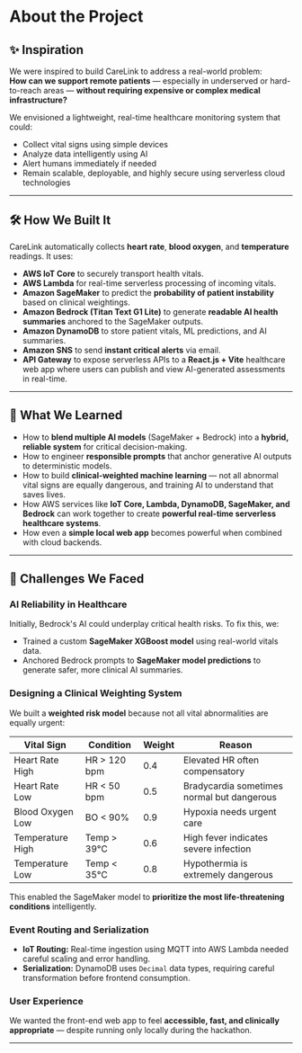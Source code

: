 # About the Project

## ✨ Inspiration

We were inspired to build CareLink to address a real-world problem:  
**How can we support remote patients** — especially in underserved or hard-to-reach areas — **without requiring expensive or complex medical infrastructure?**

We envisioned a lightweight, real-time healthcare monitoring system that could:
- Collect vital signs using simple devices
- Analyze data intelligently using AI
- Alert humans immediately if needed
- Remain scalable, deployable, and highly secure using serverless cloud technologies

---

## 🛠️ How We Built It

CareLink automatically collects **heart rate**, **blood oxygen**, and **temperature** readings. It uses:
- **AWS IoT Core** to securely transport health vitals.
- **AWS Lambda** for real-time serverless processing of incoming vitals.
- **Amazon SageMaker** to predict the **probability of patient instability** based on clinical weightings.
- **Amazon Bedrock (Titan Text G1 Lite)** to generate **readable AI health summaries** anchored to the SageMaker outputs.
- **Amazon DynamoDB** to store patient vitals, ML predictions, and AI summaries.
- **Amazon SNS** to send **instant critical alerts** via email.
- **API Gateway** to expose serverless APIs to a **React.js + Vite** healthcare web app where users can publish and view AI-generated assessments in real-time.

---

## 🧠 What We Learned

- How to **blend multiple AI models** (SageMaker + Bedrock) into a **hybrid, reliable system** for critical decision-making.
- How to engineer **responsible prompts** that anchor generative AI outputs to deterministic models.
- How to build **clinical-weighted machine learning** — not all abnormal vital signs are equally dangerous, and training AI to understand that saves lives.
- How AWS services like **IoT Core, Lambda, DynamoDB, SageMaker, and Bedrock** can work together to create **powerful real-time serverless healthcare systems**.
- How even a **simple local web app** becomes powerful when combined with cloud backends.

---

## 🚧 Challenges We Faced

### AI Reliability in Healthcare
Initially, Bedrock's AI could underplay critical health risks. To fix this, we:
- Trained a custom **SageMaker XGBoost model** using real-world vitals data.
- Anchored Bedrock prompts to **SageMaker model predictions** to generate safer, more clinical AI summaries.

### Designing a Clinical Weighting System
We built a **weighted risk model** because not all vital abnormalities are equally urgent:

| Vital Sign          | Condition        | Weight | Reason |
|---------------------|------------------|--------|--------|
| Heart Rate High     | HR > 120 bpm      | 0.4    | Elevated HR often compensatory |
| Heart Rate Low      | HR < 50 bpm       | 0.5    | Bradycardia sometimes normal but dangerous |
| Blood Oxygen Low    | BO < 90%          | 0.9    | Hypoxia needs urgent care |
| Temperature High    | Temp > 39°C       | 0.6    | High fever indicates severe infection |
| Temperature Low     | Temp < 35°C       | 0.8    | Hypothermia is extremely dangerous |

This enabled the SageMaker model to **prioritize the most life-threatening conditions** intelligently.

### Event Routing and Serialization
- **IoT Routing:** Real-time ingestion using MQTT into AWS Lambda needed careful scaling and error handling.
- **Serialization:** DynamoDB uses `Decimal` data types, requiring careful transformation before frontend consumption.

### User Experience
We wanted the front-end web app to feel **accessible, fast, and clinically appropriate** — despite running only locally during the hackathon.

---